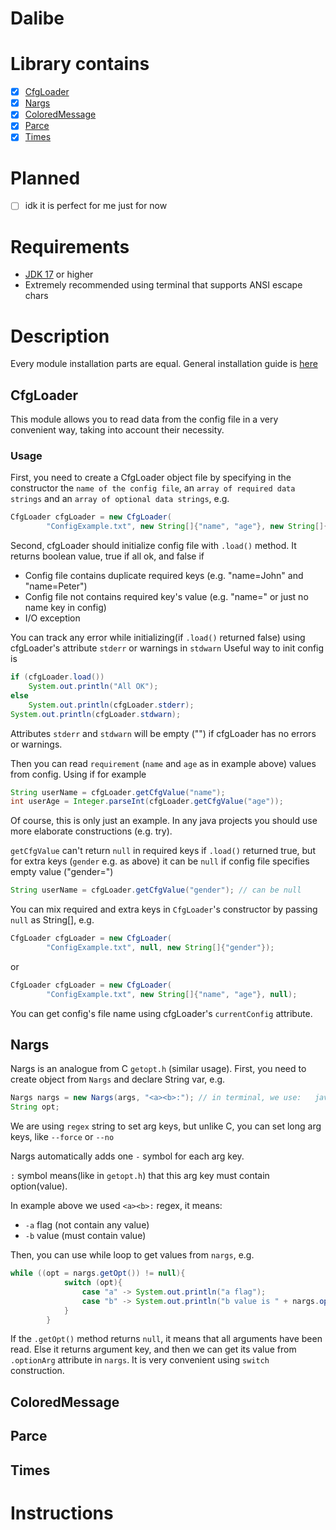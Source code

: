 #     Dalibe

# Library contains
- [x] [CfgLoader](#cfgloader)
- [x] [Nargs]()
- [x] [ColoredMessage]()
- [x] [Parce]()
- [x] [Times]()

# Planned
- [ ] idk it is perfect for me just for now

# Requirements
- [JDK 17](https://www.oracle.com/uk/java/technologies/downloads/) or higher
- Extremely recommended using terminal that supports ANSI escape chars

# Description
Every module installation parts are equal. General installation guide is [here](#instructions)
## CfgLoader
This module allows you to read data from the config file in a very convenient way, taking into account their necessity.
### Usage
First, you need to create a CfgLoader object file by specifying in the constructor the `name of the config file`, an `array of required data strings` and an `array of optional data strings`, e.g.
```Java
CfgLoader cfgLoader = new CfgLoader(
        "ConfigExample.txt", new String[]{"name", "age"}, new String[]{"gender"});
```
Second, cfgLoader should initialize config file with `.load()` method. It returns boolean value, true if all ok, and false if
- Config file contains duplicate required keys (e.g. "name=John" and "name=Peter")
- Config file not contains required key's value (e.g. "name=" or just no name key in config)
- I/O exception


You can track any error while initializing(if `.load()` returned false) using cfgLoader's attribute `stderr` or warnings in `stdwarn`
Useful way to init config is
```Java
if (cfgLoader.load()) 
    System.out.println("All OK");
else 
    System.out.println(cfgLoader.stderr);
System.out.println(cfgLoader.stdwarn);
```
Attributes `stderr` and `stdwarn` will be empty ("") if cfgLoader has no errors or warnings.

Then you can read `requirement` (`name` and `age` as in example above) values from config. Using if for example
```Java
String userName = cfgLoader.getCfgValue("name");
int userAge = Integer.parseInt(cfgLoader.getCfgValue("age"));
```
Of course, this is only just an example. In any java projects you should use more elaborate constructions (e.g. try).

`getCfgValue` can't return `null` in required keys if `.load()` returned true, but for extra keys (`gender` e.g. as above) it can be `null` if config file specifies empty value ("gender=")

```Java
String userName = cfgLoader.getCfgValue("gender"); // can be null
```

You can mix required and extra keys in `CfgLoader`'s constructor  by passing `null` as String[], e.g.
```Java
CfgLoader cfgLoader = new CfgLoader(
        "ConfigExample.txt", null, new String[]{"gender"});
```
or
```Java
CfgLoader cfgLoader = new CfgLoader(
        "ConfigExample.txt", new String[]{"name", "age"}, null);
```

You can get config's file name using cfgLoader's `currentConfig` attribute.

## Nargs
Nargs is an analogue from C `getopt.h` (similar usage).
First, you need to create object from `Nargs` and declare String var, e.g.
```Java
Nargs nargs = new Nargs(args, "<a><b>:"); // in terminal, we use:   java -jar program.jar -a -b 12
String opt;
```
We are using `regex` string to set arg keys, but unlike C, you can set long arg keys, like `--force` or `--no`

Nargs automatically adds one `-` symbol for each arg key.

`:` symbol means(like in `getopt.h`) that this arg key must contain option(value).

In example above we used `<a><b>:` regex, it means:
- `-a` flag (not contain any value)
- `-b` value (must contain value)

Then, you can use while loop to get values from `nargs`, e.g.
```Java
while ((opt = nargs.getOpt()) != null){
            switch (opt){
                case "a" -> System.out.println("a flag");
                case "b" -> System.out.println("b value is " + nargs.optionArg);
            }
        }
```
If the `.getOpt()` method returns `null`, it means that all arguments have been read. Else it returns argument key, and then we can get its value from `.optionArg` attribute in `nargs`. It is very convenient using `switch` construction.

## ColoredMessage
## Parce
## Times


# Instructions



